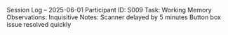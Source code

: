 Session Log – 2025-06-01
Participant ID: S009
Task: Working Memory
Observations: Inquisitive 
Notes:
  Scanner delayed by 5 minutes
  Button box issue resolved quickly
